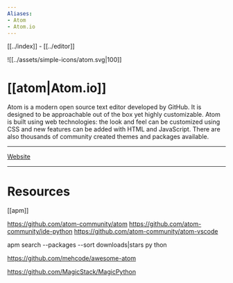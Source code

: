 ```yaml
---
Aliases:
- Atom
- Atom.io
---
```


[[../index]] - [[../editor]] 

![[../assets/simple-icons/atom.svg|100]]

# [[atom|Atom.io]]

Atom is a modern open source text editor developed by GitHub. It is designed to be approachable out of the box yet highly customizable. Atom is built using web technologies: the look and feel can be customized using CSS and new features can be added with HTML and JavaScript. There are also thousands of community created themes and packages available.

---
[Website](https://atom.io/) 

---

# Resources 

[[apm]]

https://github.com/atom-community/atom
https://github.com/atom-community/ide-python
https://github.com/atom-community/atom-vscode

apm search --packages --sort downloads|stars py
thon

https://github.com/mehcode/awesome-atom

https://github.com/MagicStack/MagicPython